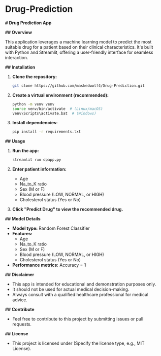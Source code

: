 # Drug-Prediction

**# Drug Prediction App**

**## Overview**

This application leverages a machine learning model to predict the most suitable drug for a patient based on their clinical characteristics. It's built with Python and Streamlit, offering a user-friendly interface for seamless interaction.

**## Installation**

1. **Clone the repository:**

   ```bash
   git clone https://github.com/maskedwolf4/Drug-Prediction.git
   ```

2. **Create a virtual environment (recommended):**

   ```bash
   python -m venv venv
   source venv/bin/activate  # (Linux/macOS)
   venv\Scripts\activate.bat  # (Windows)
   ```

3. **Install dependencies:**

   ```bash
   pip install -r requirements.txt
   ```

**## Usage**

1. **Run the app:**

   ```bash
   streamlit run dpapp.py
   ```

2. **Enter patient information:**
   - Age
   - Na_to_K ratio
   - Sex (M or F)
   - Blood pressure (LOW, NORMAL, or HIGH)
   - Cholesterol status (Yes or No)

3. **Click "Predict Drug" to view the recommended drug.**

**## Model Details**

- **Model type:** Random Forest Classifier
- **Features:**
   - Age
   - Na_to_K ratio
   - Sex (M or F)
   - Blood pressure (LOW, NORMAL, or HIGH)
   - Cholesterol status (Yes or No)
- **Performance metrics:** Accuracy = 1

**## Disclaimer**

- This app is intended for educational and demonstration purposes only.
- It should not be used for actual medical decision-making.
- Always consult with a qualified healthcare professional for medical advice.

**## Contribute**

- Feel free to contribute to this project by submitting issues or pull requests.

**## License**

- This project is licensed under (Specify the license type, e.g., MIT License).
